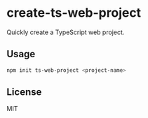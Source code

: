 # create-ts-web-project

Quickly create a TypeScript web project.

## Usage

```sh
npm init ts-web-project <project-name>
```

## License

MIT
